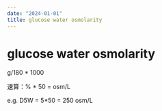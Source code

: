 ```yaml
---
date: "2024-01-01"
title: glucose water osmolarity
---
```


# glucose water osmolarity

  g/180 * 1000

速算：% * 50 = osm/L

e.g. D5W = 5*50 = 250 osm/L
